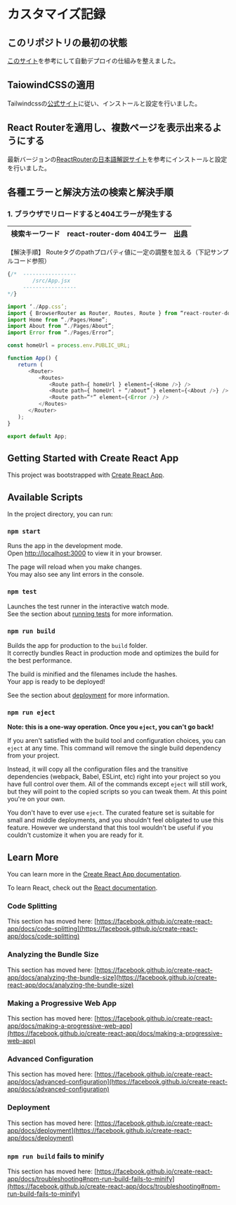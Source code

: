 # カスタマイズ記録

## このリポジトリの最初の状態

[このサイト](https://qiita.com/tat_mae084/items/745761eee6cd1d42949d)を参考にして自動デプロイの仕組みを整えました。

## TaiowindCSSの適用

Tailwindcssの[公式サイト](https://tailwindcss.com/docs/guides/create-react-app)に従い、インストールと設定を行いました。

## React Routerを適用し、複数ページを表示出来るようにする

最新バージョンの[ReactRouterの日本語解説サイト](https://ralacode.com/blog/post/how-to-use-react-router/)を参考にインストールと設定を行いました。

## 各種エラーと解決方法の検索と解決手順

### 1. ブラウザでリロードすると404エラーが発生する

|検索キーワード|react-router-dom 404エラー|[出典](https://kubogen.com/web-programing-299/)
---- | ---- | ----

【解決手順】
Routeタグのpathプロパティ値に一定の調整を加える（下記サンプルコード参照）

```javascript
{/*  -----------------
        /src/App.jsx  
     -----------------
*/}

import ‘./App.css’;
import { BrowserRouter as Router, Routes, Route } from “react-router-dom”;
import Home from “./Pages/Home”;
import About from “./Pages/About”;
import Error from “./Pages/Error”;

const homeUrl = process.env.PUBLIC_URL;

function App() {
　　return (
　　　　<Router>
　　　　　　<Routes>
　　　　　　　　<Route path={ homeUrl } element={<Home />} />
　　　　　　　　<Route path={ homeUrl + “/about” } element={<About />} />
　　　　　　　　<Route path=”*” element={<Error />} />
　　　　　　</Routes>
　　　　</Router>
　　);
}

export default App;
```

## Getting Started with Create React App

This project was bootstrapped with [Create React App](https://github.com/facebook/create-react-app).

## Available Scripts

In the project directory, you can run:

### `npm start`

Runs the app in the development mode.\
Open [http://localhost:3000](http://localhost:3000) to view it in your browser.

The page will reload when you make changes.\
You may also see any lint errors in the console.

### `npm test`

Launches the test runner in the interactive watch mode.\
See the section about [running tests](https://facebook.github.io/create-react-app/docs/running-tests) for more information.

### `npm run build`

Builds the app for production to the `build` folder.\
It correctly bundles React in production mode and optimizes the build for the best performance.

The build is minified and the filenames include the hashes.\
Your app is ready to be deployed!

See the section about [deployment](https://facebook.github.io/create-react-app/docs/deployment) for more information.

### `npm run eject`

**Note: this is a one-way operation. Once you `eject`, you can't go back!**

If you aren't satisfied with the build tool and configuration choices, you can `eject` at any time. This command will remove the single build dependency from your project.

Instead, it will copy all the configuration files and the transitive dependencies (webpack, Babel, ESLint, etc) right into your project so you have full control over them. All of the commands except `eject` will still work, but they will point to the copied scripts so you can tweak them. At this point you're on your own.

You don't have to ever use `eject`. The curated feature set is suitable for small and middle deployments, and you shouldn't feel obligated to use this feature. However we understand that this tool wouldn't be useful if you couldn't customize it when you are ready for it.

## Learn More

You can learn more in the [Create React App documentation](https://facebook.github.io/create-react-app/docs/getting-started).

To learn React, check out the [React documentation](https://reactjs.org/).

### Code Splitting

This section has moved here: [https://facebook.github.io/create-react-app/docs/code-splitting](https://facebook.github.io/create-react-app/docs/code-splitting)

### Analyzing the Bundle Size

This section has moved here: [https://facebook.github.io/create-react-app/docs/analyzing-the-bundle-size](https://facebook.github.io/create-react-app/docs/analyzing-the-bundle-size)

### Making a Progressive Web App

This section has moved here: [https://facebook.github.io/create-react-app/docs/making-a-progressive-web-app](https://facebook.github.io/create-react-app/docs/making-a-progressive-web-app)

### Advanced Configuration

This section has moved here: [https://facebook.github.io/create-react-app/docs/advanced-configuration](https://facebook.github.io/create-react-app/docs/advanced-configuration)

### Deployment

This section has moved here: [https://facebook.github.io/create-react-app/docs/deployment](https://facebook.github.io/create-react-app/docs/deployment)

### `npm run build` fails to minify

This section has moved here: [https://facebook.github.io/create-react-app/docs/troubleshooting#npm-run-build-fails-to-minify](https://facebook.github.io/create-react-app/docs/troubleshooting#npm-run-build-fails-to-minify)
